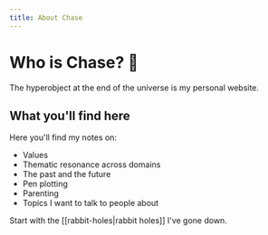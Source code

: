 ```yaml
---
title: About Chase
---
```


# Who is Chase? 🌱

The hyperobject at the end of the universe is my personal website.
## What you'll find here

Here you'll find my notes on:

- Values
- Thematic resonance across domains
- The past and the future
- Pen plotting
- Parenting
- Topics I want to talk to people about

Start with the [[rabbit-holes|rabbit holes]] I've gone down.